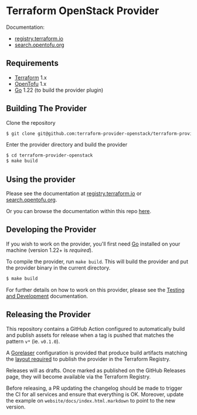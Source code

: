 Terraform OpenStack Provider
============================

Documentation:
- [registry.terraform.io](https://registry.terraform.io/providers/terraform-provider-openstack/openstack/latest/docs)
- [search.opentofu.org](https://search.opentofu.org/provider/terraform-provider-openstack/openstack/latest)

Requirements
------------

- [Terraform](https://www.terraform.io/downloads.html) 1.x
- [OpenTofu](https://opentofu.org/docs/intro/install) 1.x
- [Go](https://golang.org/doc/install) 1.22 (to build the provider plugin)

Building The Provider
---------------------

Clone the repository

```sh
$ git clone git@github.com:terraform-provider-openstack/terraform-provider-openstack.git
```

Enter the provider directory and build the provider

```sh
$ cd terraform-provider-openstack
$ make build
```

Using the provider
----------------------
Please see the documentation at [registry.terraform.io](https://registry.terraform.io/providers/terraform-provider-openstack/openstack/latest/docs) or [search.opentofu.org](https://search.opentofu.org/provider/terraform-provider-openstack/openstack/latest).

Or you can browse the documentation within this repo [here](https://github.com/terraform-provider-openstack/terraform-provider-openstack/tree/main/website/docs).

Developing the Provider
---------------------------

If you wish to work on the provider, you'll first need [Go](https://golang.org) installed on your machine (version 1.22+ is *required*).

To compile the provider, run `make build`. This will build the provider and put the provider binary in the current directory.

```sh
$ make build
```

For further details on how to work on this provider, please see the [Testing and Development](https://github.com/terraform-provider-openstack/terraform-provider-openstack/blob/main/docs/index.md#testing-and-development) documentation.

Releasing the Provider
----------------------

This repository contains a GitHub Action configured to automatically build and
publish assets for release when a tag is pushed that matches the pattern `v*`
(ie. `v0.1.0`).

A [Gorelaser](https://goreleaser.com/) configuration is provided that produce
build artifacts matching the [layout required](https://www.terraform.io/docs/registry/providers/publishing.html#manually-preparing-a-release)
to publish the provider in the Terraform Registry.

Releases will as drafts. Once marked as published on the GitHub Releases page,
they will become available via the Terraform Registry.

Before releasing, a PR updating the changelog should be made to trigger the CI 
for all services and ensure that everything is OK. Moreover, update the example
on `website/docs/index.html.markdown` to point to the new version.
